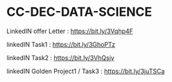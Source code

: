 # CC-DEC-DATA-SCIENCE



LinkedIN offer Letter : https://bit.ly/3Vqhp4F

linkedIN Task1 : https://bit.ly/3GhoPTz

linkedIN Task2 : https://bit.ly/3VhQsjy

linkedIN Golden Project1 / Task3 : https://bit.ly/3juTSCa

